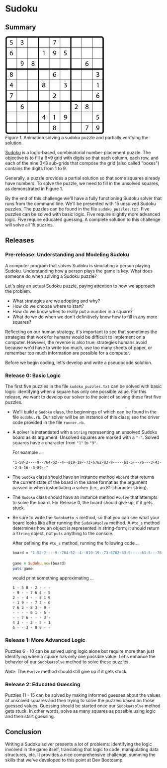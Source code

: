 # Sudoku

## Summary
![solving sequence animation](readme-assets/sequence.gif)  
*Figure 1*.  Animation solving a sudoku puzzle and partially verifying the solution.

[Sudoku](http://en.wikipedia.org/wiki/Sudoku) is a logic-based, combinatorial number-placement puzzle. The objective is to fill a 9×9 grid with digits so that each column, each row, and each of the nine 3×3 sub-grids that compose the grid (also called "boxes") contains the digits from 1 to 9.

Generally, a puzzle provides a partial solution so that some squares already have numbers.  To solve the puzzle, we need to fill in the unsolved squares, as demonstrated in Figure 1.

By the end of this challenge we'll have a fully functioning Sudoku solver that runs from the command line.  We'll be presented with 15 unsolved Sudoku puzzles.  The puzzles can be found in the file `sudoku_puzzles.txt`.  Five puzzles can be solved with basic logic.  Five require slightly more advanced logic.  Five require educated guessing.  A complete solution to this challenge will solve all 15 puzzles.


## Releases
### Pre-release: Understanding and Modeling Sudoku
A computer program that solves Sudoku is simulating a person playing Sudoku.  Understanding how a person plays the game is key.  What does someone do when solving a Sudoku puzzle?

Let's play an actual Sudoku puzzle, paying attention to how we approach the problem.

- What strategies are we adopting and why?
- How do we choose where to start?
- How do we know when to really put a number in a square?
- What do we do when we don't definitively know how to fill in any more squares?

Reflecting on our human strategy, it's important to see that sometimes the strategies that work for humans would be difficult to implement on a computer.  However, the reverse is also true: strategies humans avoid because we'd have to write too much, use too many sheets of paper, or remember too much information are possible for a computer.

Before we begin coding, let's develop and write a pseudocode solution.


### Release 0: Basic Logic
The first five puzzles in the file `sudoku_puzzles.txt` can be solved with basic logic: identifying when a square has only one possible value.  For this release, we want to develop our solver to the point of solving these first five puzzles.

- We'll build a `Sudoku` class, the beginnings of which can be found in the file `sudoku.rb`.  Our solver will be an instance of this class; see the driver code provided in the file `runner.rb`.

- A solver is instantiated with a `String` representing an unsolved Sudoku board as its argument.  Unsolved squares are marked with a `"-"`.  Solved squares have a character from `"1"` to `"9"`.

  For example ...

  `"1-58-2----9--764-52--4--819-19--73-6762-83-9-----61-5---76---3-43--2-5-16--3-89--"`

- The `Sudoku` class should have an instance method `#board` that returns the current state of the board in the same format as the argument passed in when instantiating a solver (i.e., an 81-character string).

- The `Sudoku` class should have an instance method `#solve` that attempts to solve the board.  For Release 0, the board should give up, if it gets stuck.


- Be sure to write the `Sudoku#to_s` method, so that you can see what your board looks like after running the `Sudoku#solve` method.  A `#to_s` method determines how an object is represented in string-form; it should return a `String` object, not `puts` anything to the console.

  After defining the `#to_s` method, running the following code ...

  ```ruby
  board = "1-58-2----9--764-52--4--819-19--73-6762-83-9-----61-5---76---3-43--2-5-16--3-89--"

  game = Sudoku.new(board)
  puts game

  ```

  would print something approximating ...

  ```
  1 - 5 8 - 2 - - -
  - 9 - - 7 6 4 - 5
  2 - - 4 - - 8 1 9
  - 1 9 - - 7 3 - 6
  7 6 2 - 8 3 - 9 -
  - - - - 6 1 - 5 -
  - - 7 6 - - - 3 -
  4 3 - - 2 - 5 - 1
  6 - - 3 - 8 9 - -
  ```


### Release 1:  More Advanced Logic
Puzzles 6 - 10 can be solved using logic alone but require more than just identifying when a square has only one possible value.  Let's enhance the behavior of our `Sudoku#solve` method to solve these puzzles.

*Note:* The `#solve` method should still give up if it gets stuck.


### Release 2:  Educated Guessing
Puzzles 11 - 15 can be solved by making informed guesses about the values of unsolved squares and then trying to solve the puzzles based on those guessed values.  Guessing should be started once our `Sudoku#solve` method gets stuck.  In other words, solve as many squares as possible using logic and then start guessing.


## Conclusion
Writing a Sudoku solver presents a lot of problems:  identifying the logic involved in the game itself, translating that logic to code, manipulating data structures, etc.  It provides a nice comprehensive challenge, summing the skills that we've developed to this point at Dev Bootcamp.

